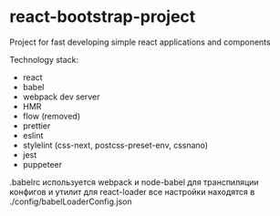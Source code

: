 # react-bootstrap-project

Project for fast developing simple react applications and components

Technology stack:
- react
- babel
- webpack dev server
- HMR
- flow (removed)
- prettier
- eslint
- stylelint (css-next, postcss-preset-env, cssnano)
- jest
- puppeteer

.babelrc используется webpack и node-babel для транспиляции конфигов и утилит
для react-loader все настройки находятся в ./config/babelLoaderConfig.json